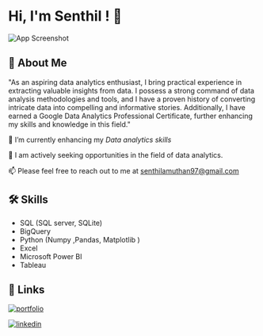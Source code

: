 
# Hi, I'm Senthil ! 👋




![App Screenshot](https://media.giphy.com/media/3oKIPEqDGUULpEU0aQ/giphy.gif)


## 🚀 About Me

"As an aspiring data analytics enthusiast, I bring practical experience in extracting valuable insights from data. I possess a strong command of data analysis methodologies and tools, and I have a proven history of converting intricate data into compelling and informative stories. Additionally, I have earned a Google Data Analytics Professional Certificate, further enhancing my skills and knowledge in this field."


  🌱 I’m currently enhancing my *Data analytics skills*

  🔭 I am actively seeking opportunities in the field of data analytics.

  📫 Please feel free to reach out to me at senthilamuthan97@gmail.com


## 🛠 Skills
-  SQL (SQL server, SQLite)
-  BigQuery
-  Python (Numpy ,Pandas, Matplotlib )
-  Excel 
-  Microsoft Power BI
-  Tableau

## 🔗 Links
[![portfolio](https://img.shields.io/badge/my_portfolio-000?style=for-the-badge&logo=ko-fi&logoColor=white)](https://www.datascienceportfol.io/Senthil)

[![linkedin](https://img.shields.io/badge/linkedin-0A66C2?style=for-the-badge&logo=linkedin&logoColor=white)](https://www.linkedin.com/in/senthilamuthan/)


